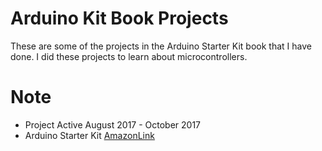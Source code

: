 # Arduino Kit Book Projects

These are some of the projects in the Arduino Starter Kit book that I have done. I did these projects to learn about microcontrollers. 


# Note
- Project Active August 2017 - October 2017 
- Arduino Starter Kit [AmazonLink](https://www.amazon.com/Arduino-Starter-Kit-English-Official/dp/B009UKZV0A/ref=asc_df_B009UKZV0A/?tag=hyprod-20&linkCode=df0&hvadid=198138936631&hvpos=1o3&hvnetw=g&hvrand=1427977775973100647&hvpone=&hvptwo=&hvqmt=&hvdev=c&hvdvcmdl=&hvlocint=&hvlocphy=9008167&hvtargid=pla-381252490508&psc=1)

